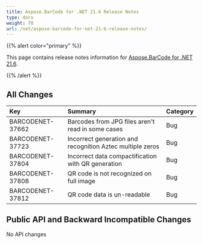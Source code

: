 ```yaml
---
title: Aspose.BarCode for .NET 21.6 Release Notes
type: docs
weight: 70
url: /net/aspose-barcode-for-net-21-6-release-notes/
---
```


{{% alert color="primary" %}} 

This page contains release notes information for [Aspose.BarCode for .NET 21.6](https://downloads.aspose.com/barcode/net/new-releases/aspose.barcode-for-.net-21.6/).

{{% /alert %}} 
## **All Changes**

|**Key**|**Summary**|**Category**|
| :- | :- | :- |
|BARCODENET-37662|Barcodes from JPG files aren't read in some cases|Bug|
|BARCODENET-37723|Incorrect generation and recognition Aztec multiple zeros|Bug|
|BARCODENET-37804|Incorrect data compactification with QR generation|Bug|
|BARCODENET-37808|QR code is not recognized on full image|Bug|
|BARCODENET-37812|QR code data is un-readable|Bug|

## **Public API and Backward Incompatible Changes**

No API changes

